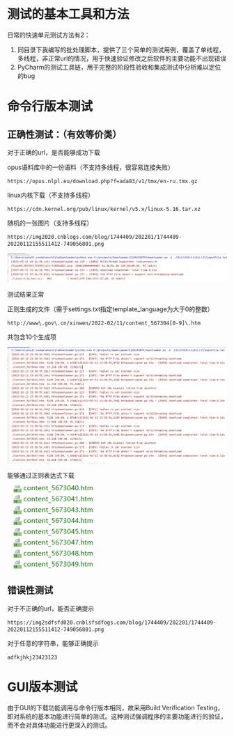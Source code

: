 # 测试的基本工具和方法

日常的快速单元测试方法有2：

1. 同目录下我编写的批处理脚本，提供了三个简单的测试用例，覆盖了单线程，多线程，非正常url的情况，用于快速验证修改之后软件的主要功能不出现错误
2. PyCharm的测试工具链，用于完整的阶段性验收和集成测试中分析难以定位的bug



# 命令行版本测试

## 正确性测试：（有效等价类）

对于正确的url，是否能够成功下载

opus语料库中的一份语料（不支持多线程，很容易连接失败）

```
https://opus.nlpl.eu/download.php?f=ada83/v1/tmx/en-ru.tmx.gz
```

linux内核下载（不支持多线程）

```
https://cdn.kernel.org/pub/linux/kernel/v5.x/linux-5.16.tar.xz
```

随机的一张图片（支持多线程）

```
https://img2020.cnblogs.com/blog/1744409/202201/1744409-20220112155511412-749056801.png
```

![image-20220212233704873](测试说明文档.assets/image-20220212233704873.png)

测试结果正常

正则生成的文件（需于settings.txt指定template_language为大于0的整数）

```
http://www\.gov\.cn/xinwen/2022-02/11/content_567304[0-9]\.htm
```

共包含10个生成项

![image-20220212233920484](测试说明文档.assets/image-20220212233920484.png)

能够通过正则表达式下载

![image-20220212233955855](测试说明文档.assets/image-20220212233955855.png)

## 错误性测试

对于不正确的url，能否正确提示

```
https://img2sdfsfd020.cnblsfsdfogs.com/blog/1744409/202201/1744409-20220112155511412-749056801.png
```

对于任意的字符串，能够正确提示

```
adfkjhkj23423123
```



# GUI版本测试

由于GUI的下载功能调用与命令行版本相同，故采用Build Verification Testing，即对系统的基本功能进行简单的测试。这种测试强调程序的主要功能进行的验证，而不会对具体功能进行更深入的测试。




